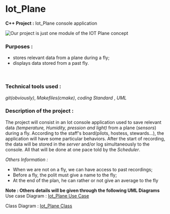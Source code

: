 # Iot_Plane
**C++ Project :** Iot_Plane console application
<br/>

![Our project is just one module of the IOT Plane concept](https://www.einfochips.com/blog/wp-content/uploads/2016/09/Swim2.jpg)

### **Purposes :**
* stores relevant data from a plane during a fly;
* displays data stored from a past fly.
<br/>

### Technical tools used : 
*git(obviously)*, *Makefiles(cmake)*, *coding Standard* , *UML* 
<br/>

### Description of the project :
  The project will consist in an Iot console application used to save relevant data *(temperature, Humidity, pression and light)* from a plane (*sensors*) during a fly. According to the staff's board(pilots, hostess, stewards...), the application will have some particular behaviors. After the start of recording, the data will be stored in the *server* and/or log simultaneously to the console. All that will be done at one pace told by the *Scheduler*.

  *Others Information :*
  * When we are not on a fly, we can have access to past recordings;
  * Before a fly, the polit must give a name to the fly;
  * At the end of the plan, he can rather or not give an average to the fly

**Note : Others details will be given through the following UML Diagrams**
Use case Diagram : [Iot_Plane Use Case](https://lucid.app/lucidchart/76ca815a-d591-43cd-9a17-5437d2660bf1/edit?viewport_loc=88%2C519%2C1480%2C649%2CG5p6d1DIxfoS&invitationId=inv_690d2b0e-8872-4a68-8c74-3be7fb894f79)<br/>

Class Diagram : [Iot_Plane Class](https://lucid.app/lucidchart/76ca815a-d591-43cd-9a17-5437d2660bf1/edit?viewport_loc=-245%2C266%2C1997%2C876%2C0_0&invitationId=inv_690d2b0e-8872-4a68-8c74-3be7fb894f79) 
